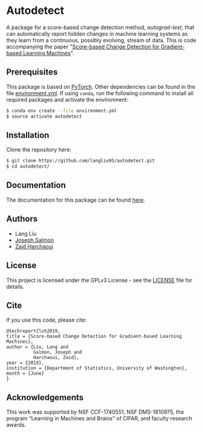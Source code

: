 # Autodetect
A package for a score-based change detection method, *autograd-test*, that can automatically report hidden changes in machine learning systems as they learn from a continuous, possibly evolving, stream of data.
This is code accompanying the paper "[Score-based Change Detection for Gradient-based Learning Machines](https://stat.uw.edu/sites/default/files/2019-07/tr652.pdf)".

## Prerequisites
This package is based on [PyTorch](https://pytorch.org/). Other dependencies can be found in the file [environment.yml](environment.yml).
If using ``conda``, run the following command to install all required packages and activate the environment:
```bash
$ conda env create --file environment.yml
$ source activate autodetect
```

## Installation
Clone the repository here:
```bash
$ git clone https://github.com/langliu95/autodetect.git
$ cd autodetect/
```

## Documentation
The documentation for this package can be found [here](https://www.stat.washington.edu/~liu16/autodetect/).

## Authors
* Lang Liu
* [Joseph Salmon](http://josephsalmon.eu/)
* [Zaid Harchaoui](http://faculty.washington.edu/zaid/)

## License
This project is licensed under the GPLv3 License - see the [LICENSE](LICENSE) file for details.

## Cite
If you use this code, please cite:

```
@techreport{lsh2019,
title = {Score-based Change Detection for Gradient-based Learning Machines},
author = {Liu, Lang and
          Salmon, Joseph and
          Harchaoui, Zaid},
year = {2019},
institution = {Department of Statistics, University of Washington},
month = {June}
}
```

## Acknowledgements
This work was supported by NSF CCF-1740551, NSF DMS-1810975, the program “Learning in
Machines and Brains” of CIFAR, and faculty research awards.